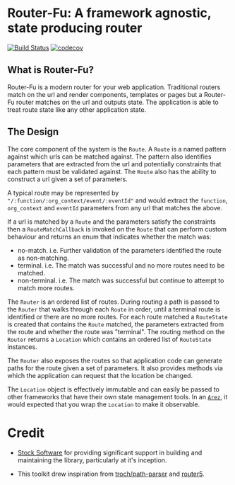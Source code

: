 # Router-Fu: A framework agnostic, state producing router 

[![Build Status](https://secure.travis-ci.org/realityforge/router-fu.png?branch=master)](http://travis-ci.org/realityforge/router-fu)
[![codecov](https://codecov.io/gh/realityforge/router-fu/branch/master/graph/badge.svg)](https://codecov.io/gh/realityforge/router-fu)

## What is Router-Fu?

Router-Fu is a modern router for your web application. Traditional routers match on the url and render components,
templates or pages but a Router-Fu router matches on the url and outputs state. The application is able to treat
route state like any other application state.

## The Design

The core component of the system is the `Route`. A `Route` is a named pattern against which urls can be matched
against. The pattern also identifies parameters that are extracted from the url and potentially constraints that
each pattern must be validated against. The `Route` also has the ability to construct a url given a set of
parameters.

A typical route may be represented by `"/:function/:org_context/event/:eventId"` and would extract the `function`,
`org_context` and `eventId` parameters from any url that matches the above.

If a url is matched by a `Route` and the parameters satisfy the constraints then a `RouteMatchCallback` is invoked
on the `Route` that can perform custom behaviour and returns an enum that indicates whether the match was:

* no-match. i.e. Further validation of the parameters identified the route as non-matching.
* terminal. i.e. The match was successful and no more routes need to be matched.
* non-terminal. i.e. The match was successful but continue to attempt to match more routes.

The `Router` is an ordered list of routes. During routing a path is passed to the `Router` that walks through
each `Route` in order, until a terminal route is identified or there are no more routes. For each route matched
a `RouteState` is created that contains the `Route` matched, the parameters extracted from the route and whether
the route was "terminal". The routing method on the `Router` returns a `Location` which contains an ordered
list of `RouteState` instances.

The `Router` also exposes the routes so that application code can generate paths for the route given a set of
parameters. It also provides methods via which the application can request that the location be changed.

The `Location` object is effectively immutable and can easily be passed to other frameworks that have their
own state management tools. In an [`Arez`](https://github.com/realityforge/arez), it would expected that you wrap
the `Location` to make it observable.

# Credit

* [Stock Software](http://www.stocksoftware.com.au/) for providing significant support in building and maintaining
  the library, particularly at it's inception.

* This toolkit drew inspiration from [troch/path-parser](https://github.com/troch/path-parser) and
  [router5](http://router5.github.io/).
